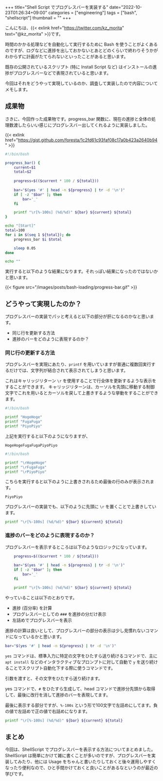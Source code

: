 +++
title="Shell Script でプログレスバーを実装する"
date="2022-10-23T01:26:34+09:00"
categories = ["engineering"]
tags = ["bash", "shellscript"]
thumbnail = ""
+++

こんにちは、{{< exlink href="https://twitter.com/kz_morita" text="@kz_morita" >}}です。

時間のかかる処理などを自動化して実行するために Bash を使うことがよくあるのですが、ログなどに進捗を出しておかないとあとどのくらいで終わりそうかがわからずに計画がたてられないといったことがあると思います。

既存の公開されているスクリプト (特に Install Script など) はインストールの進捗がプログレスバーなどで表現されていると思います。

今回はそれをどうやって実現しているのか、調査して実装したので内容についてメモします。

## 成果物

さきに、今回作った成果物です。progress_bar 関数に、現在の進捗と全体の処理数渡したらいい感じにプログレスバー出してくれるように実装しました。

{{< exlink href="https://gist.github.com/foresta/1c2fd61c93faf08c17a0b423a2640b94" >}}

```bash
#!/bin/bash

progress_bar() {
    current=$1
    total=$2
    
    progress=$(($current * 100 / ${total}))
    
    bar="$(yes '#' | head -n ${progress} | tr -d '\n')"
    if [ -z "$bar" ]; then
        bar='_'
    fi

    printf "\r[%-100s] (%d/%d)" ${bar} ${current} ${total}
}

echo "[Start]"
total=100
for i in $(seq 1 ${total}); do
    progress_bar $i $total

    sleep 0.05
done

echo ""
```

実行すると以下のような結果になります。それっぽい結果になったのではないかと思います。

{{< figure src="/images/posts/bash-loading/progress-bar.gif" >}}

## どうやって実現したのか？

プログレスバーの実装でパッと考えると以下の部分が肝になるのかなと思います。

- 同じ行を更新する方法
- 進捗のバーをどのように表現するのか？

### 同じ行の更新する方法

プログレスバーを実現にあたり、`printf` を用いていますが普通に複数回実行するだけでは、文字列が結合されて表示されてしまうと思います。

これはキャリッジリターン `\r` を使用することで行全体を更新するような表示をすることができます。
キャリッジリターンは、カーソルを先頭に移動する制御文字でこれを用いるとカーソルを戻して上書きするような挙動をすることができます。

```bash
#!/bin/bash

printf "HogeHoge"
printf "FugaFuga"
printf "PiyoPiyo"
```

上記を実行すると以下のようになりますが、

```
HogeHogeFugaFugaPiyoPiyo
```


```bash
#!/bin/bash

printf "\rHogeHoge"
printf "\rFugaFuga"
printf "\rPiyoPiyo"
```

こちらを実行すると以下のように上書きされるため最後の行のみが表示されます。

```
PiyoPiyo
```

プログレスバーの実装でも、以下のように先頭に `\r` を置くことで上書きしています。

```bash
printf "\r[%-100s] (%d/%d)" ${bar} ${current} ${total}
```

### 進捗のバーをどのように表現するのか？

プログレスバーを表示するところは以下のようなロジックになっています。

```bash
    progress=$(($current * 100 / ${total}))
    
    bar="$(yes '#' | head -n ${progress} | tr -d '\n')"
    if [ -z "$bar" ]; then
        bar='_'
    fi

    printf "\r[%-100s] (%d/%d)" ${bar} ${current} ${total}
```

やっていることは以下のとおりです。

- 進捗 (百分率) を計算
- プログレスバーとしての `###` を進捗の分だけ表示
- 左詰めでプログレスバーを表示

進捗の計算は良いとして、プログレスバーの部分の表示は少し見慣れないコマンドになっているかと思います。

```bash
bar="$(yes '#' | head -n ${progress} | tr -d '\n')"
```

`yes` コマンドは、標準入力に特定の文字をひたすら送り続けるコマンドで、主に `apt install` などのインタラクティブなプロンプトに対して自動で `y` を送り続けることでスクリプト自動化下する際に使うコマンドです。

引数を渡すと、その文字をひたすら送り続けます。

yes コマンドで、`#` をひたすら生成して、head コマンドで進捗分先頭から取得して、最後に改行を消して進捗のバーを表現してます。

最後に表示する部分ですが、`%-100s` という形で100文字で左詰めにしてます。負の値で左詰めで正の値で右詰めになります。

```bash
printf "\r[%-100s] (%d/%d)" ${bar} ${current} ${total}
```

## まとめ

今回は、ShellScript でプログレスバーを表示する方法についてまとめました。
ShellScript は簡単にかけて雑に書くことが多いのですが、プログレスバーを実装してみたり、他には Usage をちゃんと書いたりしておくと後々運用しやすくなったり便利なので、ひと手間かけておくと良いことがあるなというのが最近の学びです。